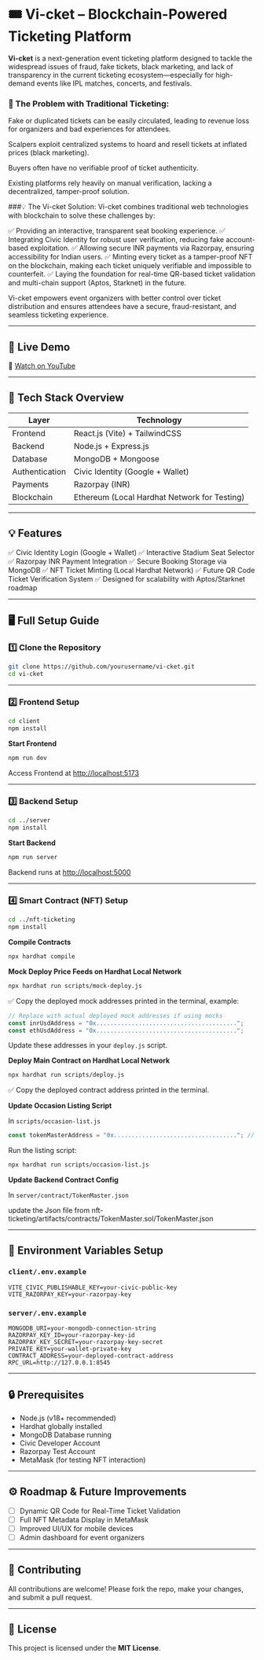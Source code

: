 # 🎟️ Vi-cket – Blockchain-Powered Ticketing Platform

**Vi-cket** is a next-generation event ticketing platform designed to tackle the widespread issues of fraud, fake tickets, black marketing, and lack of transparency in the current ticketing ecosystem—especially for high-demand events like IPL matches, concerts, and festivals.

### 🎯 The Problem with Traditional Ticketing:
Fake or duplicated tickets can be easily circulated, leading to revenue loss for organizers and bad experiences for attendees.

Scalpers exploit centralized systems to hoard and resell tickets at inflated prices (black marketing).

Buyers often have no verifiable proof of ticket authenticity.

Existing platforms rely heavily on manual verification, lacking a decentralized, tamper-proof solution.

###💡 The Vi-cket Solution:
Vi-cket combines traditional web technologies with blockchain to solve these challenges by:

✅ Providing an interactive, transparent seat booking experience.
✅ Integrating Civic Identity for robust user verification, reducing fake account-based exploitation.
✅ Allowing secure INR payments via Razorpay, ensuring accessibility for Indian users.
✅ Minting every ticket as a tamper-proof NFT on the blockchain, making each ticket uniquely verifiable and impossible to counterfeit.
✅ Laying the foundation for real-time QR-based ticket validation and multi-chain support (Aptos, Starknet) in the future.

Vi-cket empowers event organizers with better control over ticket distribution and ensures attendees have a secure, fraud-resistant, and seamless ticketing experience.

---

## 🚀 Live Demo

🎥 [Watch on YouTube](https://www.youtube.com/watch?v=2yg2NUGDqd8)

---

## 🧹 Tech Stack Overview

| Layer          | Technology                                   |
| -------------- | -------------------------------------------- |
| Frontend       | React.js (Vite) + TailwindCSS                |
| Backend        | Node.js + Express.js                         |
| Database       | MongoDB + Mongoose                           |
| Authentication | Civic Identity (Google + Wallet)             |
| Payments       | Razorpay (INR)                               |
| Blockchain     | Ethereum (Local Hardhat Network for Testing) |

---

## 💡 Features

✅ Civic Identity Login (Google + Wallet)
✅ Interactive Stadium Seat Selector
✅ Razorpay INR Payment Integration
✅ Secure Booking Storage via MongoDB
✅ NFT Ticket Minting (Local Hardhat Network)
✅ Future QR Code Ticket Verification System
✅ Designed for scalability with Aptos/Starknet roadmap

---


## 🖥️ Full Setup Guide

### 1️⃣ Clone the Repository

```bash
git clone https://github.com/yourusername/vi-cket.git
cd vi-cket
```

---

### 2️⃣ Frontend Setup

```bash
cd client
npm install
```

**Start Frontend**

```bash
npm run dev
```

Access Frontend at [http://localhost:5173](http://localhost:5173)

---

### 3️⃣ Backend Setup

```bash
cd ../server
npm install
```

**Start Backend**

```bash
npm run server
```

Backend runs at [http://localhost:5000](http://localhost:5000)

---

### 4️⃣ Smart Contract (NFT) Setup

```bash
cd ../nft-ticketing
npm install
```

**Compile Contracts**

```bash
npx hardhat compile
```

**Mock Deploy Price Feeds on Hardhat Local Network**

```bash
npx hardhat run scripts/mock-deploy.js
```

✅ Copy the deployed mock addresses printed in the terminal, example:

```js
// Replace with actual deployed mock addresses if using mocks
const inrUsdAddress = "0x........................................";
const ethUsdAddress = "0x........................................";
```

Update these addresses in your `deploy.js` script.

**Deploy Main Contract on Hardhat Local Network**

```bash
npx hardhat run scripts/deploy.js
```

✅ Copy the deployed contract address printed in the terminal.

**Update Occasion Listing Script**

In `scripts/occasion-list.js`

```js
const tokenMasterAddress = "0x..................................."; // ✅ Your deployed contract address
```

Run the listing script:

```bash
npx hardhat run scripts/occasion-list.js
```

**Update Backend Contract Config**

In `server/contract/TokenMaster.json`

update the Json file from nft-ticketing/artifacts/contracts/TokenMaster.sol/TokenMaster.json

---

## 🔑 Environment Variables Setup

### `client/.env.example`

```env
VITE_CIVIC_PUBLISHABLE_KEY=your-civic-public-key
VITE_RAZORPAY_KEY=your-razorpay-key
```

### `server/.env.example`

```env
MONGODB_URI=your-mongodb-connection-string
RAZORPAY_KEY_ID=your-razorpay-key-id
RAZORPAY_KEY_SECRET=your-razorpay-key-secret
PRIVATE_KEY=your-wallet-private-key
CONTRACT_ADDRESS=your-deployed-contract-address
RPC_URL=http://127.0.0.1:8545
```

---

## 🔒 Prerequisites

* Node.js (v18+ recommended)
* Hardhat globally installed
* MongoDB Database running
* Civic Developer Account
* Razorpay Test Account
* MetaMask (for testing NFT interaction)

---

## ⚙️ Roadmap & Future Improvements

* [ ] Dynamic QR Code for Real-Time Ticket Validation
* [ ] Full NFT Metadata Display in MetaMask
* [ ] Improved UI/UX for mobile devices
* [ ] Admin dashboard for event organizers

---

## 🤝 Contributing

All contributions are welcome! Please fork the repo, make your changes, and submit a pull request.

---

## 📄 License

This project is licensed under the **MIT License**.

